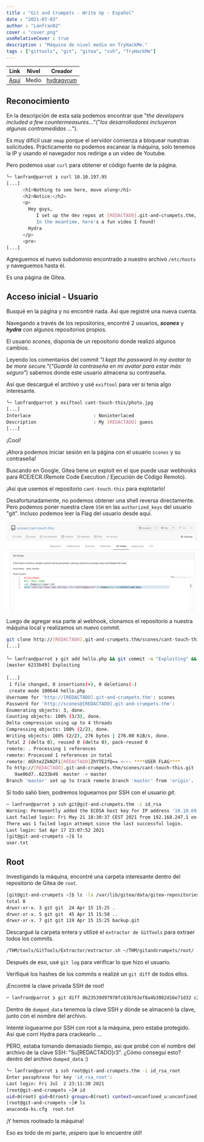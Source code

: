```yaml
---
title : "Git and Crumpets - Write Up - Español"
date : "2021-07-03"
author : "Lanfran02"
cover : "cover.png"
useRelativeCover : true
description : "Máquina de nivel medio en TryHackMe."
tags : ["gittools", "git", "gitea", "ssh", "TryHackMe"]
---
```


| Link | Nivel | Creador |
|------|-------|---------|
| [Aquí](https://tryhackme.com/room/gitandcrumpets)  | Medio  |  [hydragyrum](https://tryhackme.com/p/hydragyrum)  |

## Reconocimiento

En la descripción de esta sala podemos encontrar que "_the developers included a few countermeasures..._"("_los desarrolladores incluyeron algunas contramedidas ..._").

Es muy difícil usar `nmap` porque el servidor comienza a bloquear nuestras solicitudes.
Prácticamente no podemos escanear la máquina, solo tenemos la IP y usando el navegador nos redirige a un video de Youtube.

Pero podemos usar `curl` para obtener el código fuente de la página.

```bash
╰─ lanfran@parrot ❯ curl 10.10.197.95                                                                                              ─╯
[...]
      <h1>Nothing to see here, move along</h1>
      <h2>Notice:</h2>
      <p> 
        Hey guys,
           I set up the dev repos at [REDACTADO].git-and-crumpets.thm, but I haven't gotten around to setting up the DNS yet. 
           In the meantime, here's a fun video I found!
        Hydra
      </p>
      <pre>
[...]
```
Agreguemos el nuevo subdominio encontrado a nuestro archivo `/etc/hosts` y naveguemos hasta él.

Es una página de Gitea.

## Acceso inicial - Usuario

Busqué en la página y no encontré nada. Así que registré una nueva cuenta.

Navegando a través de los repositorios, encontré 2 usuarios, ***scones*** y ***hydra*** con algunos repositorios propios.

El usuario _scones_, disponía de un repositorio donde realizó algunos cambios.

Leyendo los comentarios del commit _"I kept the password in my avatar to be more secure."_(_"Guardé la contraseña en mi avatar para estar más seguro"_) sabemos donde este usuario almacena su contraseña.

Así que descargué el archivo y usé `exiftool` para ver si tenía algo interesante.

```bash
╰─ lanfran@parrot ❯ exiftool cant-touch-this/photo.jpg                                                                            
[...]
Interlace                       : Noninterlaced
Description                     : My [REDACTADO] guess
[...]
```

¡Cool!

¡Ahora podemos iniciar sesión en la página con el usuario `scones` y su contraseña!

Buscando en Google, Gitea tiene un exploit en el que puede usar webhooks para RCE/ECR.(Remote Code Execution / Ejecución de Código Remoto).

¡Así que usemos el repositorio `cant-touch-this` para explotarlo!

Desafortunadamente, no podemos obtener una shell reversa directamente. Pero podemos poner nuestra clave `SSH` en las `authorized_keys` del usuario "git". Incluso podemos leer la Flag del usuario desde aquí.

![User](user.png)

Luego de agregar esa parte al webhook, clonamos el repositorio a nuestra máquina local y realizamos un nuevo commit.

```bash
git clone http://[REDACTADO].git-and-crumpets.thm/scones/cant-touch-this.git
[...]

╰─ lanfran@parrot ❯ git add hello.php && git commit -m "Exploiting" && git push -u origin master                                   ─╯
[master 6233b49] Exploiting

[...]
 1 file changed, 0 insertions(+), 0 deletions(-)
 create mode 100644 hello.php
Username for 'http://[REDACTADO].git-and-crumpets.thm': scones
Password for 'http://scones@[REDACTADO].git-and-crumpets.thm': 
Enumerating objects: 3, done.
Counting objects: 100% (3/3), done.
Delta compression using up to 4 threads
Compressing objects: 100% (2/2), done.
Writing objects: 100% (2/2), 276 bytes | 276.00 KiB/s, done.
Total 2 (delta 0), reused 0 (delta 0), pack-reused 0
remote: . Processing 1 references
remote: Processed 1 references in total
remote: dGhte2ZkN2Fi[REDACTADO]ZhYTE2fQ== <--- ****USER FLAG****
To http://[REDACTADO].git-and-crumpets.thm/scones/cant-touch-this.git
   9ae06d7..6233b49  master -> master
Branch 'master' set up to track remote branch 'master' from 'origin'.
```

Si todo salió bien, podremos loguearnos por SSH con el usuario _git_.

```bash
─ lanfran@parrot ❯ ssh git@git-and-crumpets.thm -i id_rsa                                                                     ─╯
Warning: Permanently added the ECDSA host key for IP address '10.10.69.176' to the list of known hosts.
Last failed login: Fri May 21 18:30:37 CEST 2021 from 192.168.247.1 on ssh:notty
There was 1 failed login attempt since the last successful login.
Last login: Sat Apr 17 23:07:52 2021
[git@git-and-crumpets ~]$ ls
user.txt
```
## Root

Investigando la máquina, encontré una carpeta interesante dentro del repositorio de Gitea de `root`.

```bash
[git@git-and-crumpets ~]$ ls -la /var/lib/gitea/data/gitea-repositories/root
total 0
drwxr-xr-x. 3 git git  24 Apr 15 15:25 .
drwxr-xr-x. 5 git git  45 Apr 15 15:50 ..
drwxr-xr-x. 7 git git 119 Apr 15 15:25 backup.git
```
Descargué la carpeta entera y utilizé el `extractor de GitTools` para extraer todos los commits.

```bash
/THM/tools/GitTools/Extractor/extractor.sh ~/THM/gitandcrumpets/root/ .
```

Después de eso, usé `git log` para verificar lo que hizo el usuario.

Verifiqué los hashes de los commits e realizé un `git diff` de todos ellos.

¡Encontré la clave privada SSH de root!

```bash
─ lanfran@parrot ❯ git diff 0b23539d97978fc83b763ef8a4b3882d16e71d32 c242a466aa5d4ae0bb8206ef5d05351d3fd6aff9 > dumped_data
```
Dentro de `dumped_data` tenemos la clave SSH y dónde se almacenó la clave, junto con el nombre del archivo.

Intenté loguearme por SSH con root a la máquina, pero estaba protegido. Así que corrí Hydra para crackearlo ...

PERO, estaba tomando demasiado tiempo, asi que probé con el nombre del archivo de la clave SSH: "Su[REDACTADO]r3". ¿Cómo conseguí esto? dentro del archivo `dumped_data` :)

```bash
╰─ lanfran@parrot ❯ ssh root@git-and-crumpets.thm -i id_rsa_root                                                                  ─╯
Enter passphrase for key 'id_rsa_root': 
Last login: Fri Jul  2 23:11:30 2021
[root@git-and-crumpets ~]# id
uid=0(root) gid=0(root) groups=0(root) context=unconfined_u:unconfined_r:unconfined_t:s0-s0:c0.c1023
[root@git-and-crumpets ~]# ls 
anaconda-ks.cfg  root.txt
```

¡Y hemos rooteado la máquina!

Eso es todo de mi parte, ¡espero que lo encuentre útil!
